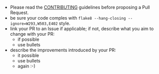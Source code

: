 - Please read the [CONTRIBUTING](https://github.com/joaomcteixeira/Tree-of-Life/blob/master/CONTRIBUTING.md) guidelines before proposing a Pull Request.
- be sure your code comples with `flake8 --hang-closing --ignore=W293,W503,E402` style.
- link your PR to an Issue if applicable; if not, describe what you aim to change with your PR:
    - if possible
    - use bullets
- describe the improvements introduced by your PR:
    - it possible
    - use bullets
    - again :-)
